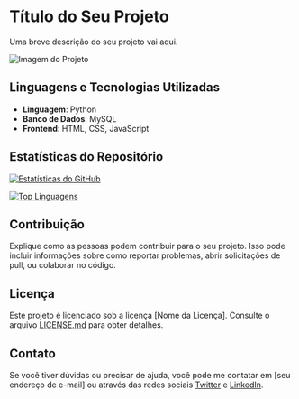 # Título do Seu Projeto

Uma breve descrição do seu projeto vai aqui.

![Imagem do Projeto](link_para_uma_imagem.png)

## Linguagens e Tecnologias Utilizadas

- **Linguagem**: Python
- **Banco de Dados**: MySQL
- **Frontend**: HTML, CSS, JavaScript

## Estatísticas do Repositório

[![Estatísticas do GitHub](https://github-readme-stats.vercel.app/api?username=seu-usuario&show_icons=true&theme=dark)](https://github.com/seu-usuario/seu-repositorio)

[![Top Linguagens](https://github-readme-stats.vercel.app/api/top-langs/?username=seu-usuario&layout=compact&theme=dark)](https://github.com/seu-usuario/seu-repositorio)

## Contribuição

Explique como as pessoas podem contribuir para o seu projeto. Isso pode incluir informações sobre como reportar problemas, abrir solicitações de pull, ou colaborar no código.

## Licença

Este projeto é licenciado sob a licença [Nome da Licença]. Consulte o arquivo [LICENSE.md](LICENSE.md) para obter detalhes.

## Contato

Se você tiver dúvidas ou precisar de ajuda, você pode me contatar em [seu endereço de e-mail] ou através das redes sociais [Twitter](https://twitter.com/seu-usuario) e [LinkedIn](https://www.linkedin.com/in/seu-usuario/).


